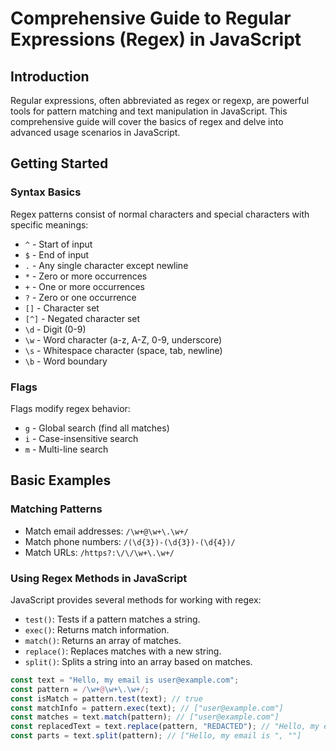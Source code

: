 # Comprehensive Guide to Regular Expressions (Regex) in JavaScript

## Introduction

Regular expressions, often abbreviated as regex or regexp, are powerful tools for pattern matching and text manipulation in JavaScript. This comprehensive guide will cover the basics of regex and delve into advanced usage scenarios in JavaScript.

## Getting Started

### Syntax Basics

Regex patterns consist of normal characters and special characters with specific meanings:

- `^` - Start of input
- `$` - End of input
- `.` - Any single character except newline
- `*` - Zero or more occurrences
- `+` - One or more occurrences
- `?` - Zero or one occurrence
- `[]` - Character set
- `[^]` - Negated character set
- `\d` - Digit (0-9)
- `\w` - Word character (a-z, A-Z, 0-9, underscore)
- `\s` - Whitespace character (space, tab, newline)
- `\b` - Word boundary

### Flags

Flags modify regex behavior:
- `g` - Global search (find all matches)
- `i` - Case-insensitive search
- `m` - Multi-line search

## Basic Examples

### Matching Patterns

- Match email addresses: `/\w+@\w+\.\w+/`
- Match phone numbers: `/(\d{3})-(\d{3})-(\d{4})/`
- Match URLs: `/https?:\/\/\w+\.\w+/`

### Using Regex Methods in JavaScript

JavaScript provides several methods for working with regex:
- `test()`: Tests if a pattern matches a string.
- `exec()`: Returns match information.
- `match()`: Returns an array of matches.
- `replace()`: Replaces matches with a new string.
- `split()`: Splits a string into an array based on matches.

```javascript
const text = "Hello, my email is user@example.com";
const pattern = /\w+@\w+\.\w+/;
const isMatch = pattern.test(text); // true
const matchInfo = pattern.exec(text); // ["user@example.com"]
const matches = text.match(pattern); // ["user@example.com"]
const replacedText = text.replace(pattern, "REDACTED"); // "Hello, my email is REDACTED"
const parts = text.split(pattern); // ["Hello, my email is ", ""]
